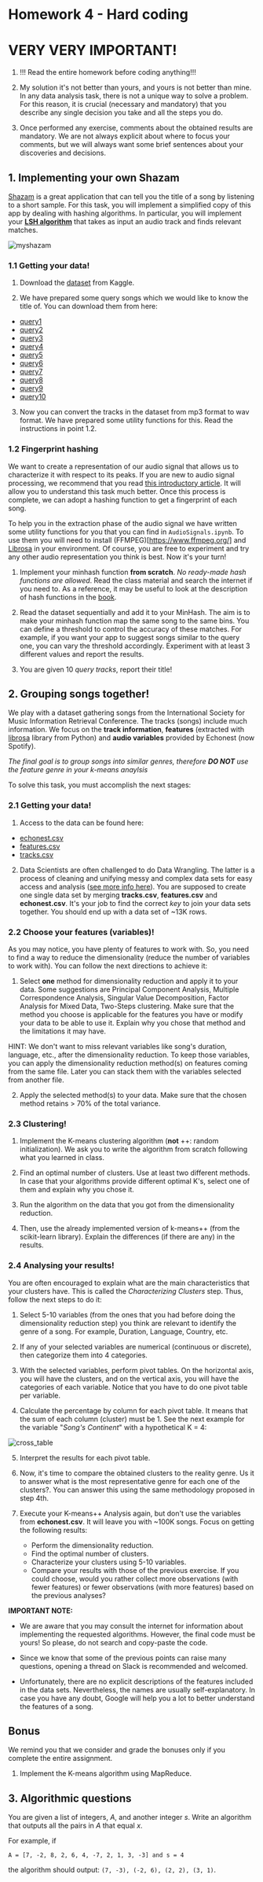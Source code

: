 # Homework 4 - Hard coding


# VERY VERY IMPORTANT!

1. !!! Read the entire homework before coding anything!!!

2. My solution it's not better than yours, and yours is not better than mine. In any data analysis task, there is not a unique way to solve a problem. For this reason, it is crucial (necessary and mandatory) that you describe any single decision you take and all the steps you do.

3. Once performed any exercise, comments about the obtained results are mandatory. We are not always explicit about where to focus your comments, but we will always want some brief sentences about your discoveries and decisions.


## 1. Implementing your own Shazam 

[Shazam](https://www.shazam.com/) is a great application that can tell you the title of a song by listening to a short sample. For this task, you will implement a simplified copy of this app by dealing with hashing algorithms. In particular, you will implement your [**LSH algorithm**](https://www.learndatasci.com/tutorials/building-recommendation-engine-locality-sensitive-hashing-lsh-python/) that takes as input an audio track and finds relevant matches.

![myshazam](https://www.codeproject.com/KB/WPF/duplicates/conceptialoverview.png)

### 1.1 Getting your data!

1) Download the [dataset](https://www.kaggle.com/dhrumil140396/mp3s32k) from Kaggle. 

2) We have prepared some query songs which we would like to know the title of. You can download them from here:
- [query1](https://sapienza2021adm.s3.eu-south-1.amazonaws.com/hw4/queries/track1.wav)
- [query2](https://sapienza2021adm.s3.eu-south-1.amazonaws.com/hw4/queries/track2.wav)
- [query3](https://sapienza2021adm.s3.eu-south-1.amazonaws.com/hw4/queries/track3.wav)
- [query4](https://sapienza2021adm.s3.eu-south-1.amazonaws.com/hw4/queries/track4.wav)
- [query5](https://sapienza2021adm.s3.eu-south-1.amazonaws.com/hw4/queries/track5.wav)
- [query6](https://sapienza2021adm.s3.eu-south-1.amazonaws.com/hw4/queries/track6.wav)
- [query7](https://sapienza2021adm.s3.eu-south-1.amazonaws.com/hw4/queries/track7.wav)
- [query8](https://sapienza2021adm.s3.eu-south-1.amazonaws.com/hw4/queries/track8.wav)
- [query9](https://sapienza2021adm.s3.eu-south-1.amazonaws.com/hw4/queries/track9.wav)
- [query10](https://sapienza2021adm.s3.eu-south-1.amazonaws.com/hw4/queries/track10.wav)

3) Now you can convert the tracks in the dataset from mp3 format to wav format. We have prepared some utility functions for this. Read the instructions in point 1.2.

### 1.2 Fingerprint hashing
We want to create a representation of our audio signal that allows us to characterize it with respect to its peaks. If you are new to audio signal processing, we recommend that you read [this introductory article](https://willdrevo.com/fingerprinting-and-audio-recognition-with-python/). It will allow you to understand this task much better. Once this process is complete, we can adopt a hashing function to get a fingerprint of each song.

To help you in the extraction phase of the audio signal we have written some utility functions for you that you can find in `AudioSignals.ipynb`. To use them you will need to install (FFMPEG)[https://www.ffmpeg.org/] and [Librosa](https://librosa.org/doc/latest/index.html) in your environment. Of course, you are free to experiment and try any other audio representation you think is best. Now it's your turn!

1) Implement your minhash function  **from scratch**. *No ready-made hash functions are allowed*. Read the class material and search the internet if you need to. As a reference, it may be useful to look at the description of hash functions in the [book](http://infolab.stanford.edu/~ullman/mmds/ch3n.pdf).

2) Read the dataset sequentially and add it to your MinHash. The aim is to make your minhash function map the same song to the same bins. You can define a threshold to control the accuracy of these matches. For example, if you want your app to suggest songs similar to the query one, you can vary the threshold accordingly. Experiment with at least 3 different values and report the results.

3) You are given 10 *query tracks*, report their title!


## 2. Grouping songs together!

We play with a dataset gathering songs from the International Society for Music Information Retrieval Conference. The tracks (songs) include much information. We focus on the **track information**, **features** (extracted with [librosa](https://librosa.org/)  library from Python) and **audio variables** provided by Echonest (now Spotify). 

*The final goal is to group songs into similar genres, therefore **DO NOT** use the feature genre in your k-means anaylsis*

To solve this task, you must accomplish the next stages:

### 2.1 Getting your data!

1) Access to the data can be found here:

 - [echonest.csv](https://sapienza2021adm.s3.eu-south-1.amazonaws.com/hw4/echonest.csv)
 - [features.csv](https://sapienza2021adm.s3.eu-south-1.amazonaws.com/hw4/features.csv)
 - [tracks.csv](https://sapienza2021adm.s3.eu-south-1.amazonaws.com/hw4/tracks.csv)

2) Data Scientists are often challenged to do Data Wrangling. The latter is a process of cleaning and unifying messy and complex data sets for easy access and analysis ([see more info here](https://www.altair.com/what-is-data-wrangling/)). You are supposed to create one single data set by merging **tracks.csv**, **features.csv** and **echonest.csv**. It's your job to find the correct *key* to join your data sets together. You should end up with a data set of ~13K rows.

### 2.2 Choose your features (variables)!

As you may notice, you have plenty of features to work with. So, you need to find a way to reduce the dimensionality (reduce the number of variables to work with). You can follow the next directions to achieve it:

1) Select **one** method for dimensionality reduction and apply it to your data. Some suggestions are Principal Component Analysis, Multiple Correspondence Analysis, Singular Value Decomposition, Factor Analysis for Mixed Data, Two-Steps clustering. Make sure that the method you choose is applicable for the features you have or modify your data to be able to use it. Explain why you chose that method and the limitations it may have.

HINT: We don't want to miss relevant variables like song's duration, language, etc., after the dimensionality reduction. To keep those variables, you can apply the dimensionality reduction method(s) on features coming from the same file. Later you can stack them with the variables selected from another file.

2) Apply the selected method(s) to your data. Make sure that the chosen method retains > 70% of the total variance. 

### 2.3 Clustering!

1) Implement the K-means clustering algorithm (**not** ++: random initialization). We ask you to write the algorithm from scratch following what you learned in class. 

2) Find an optimal number of clusters. Use at least two different methods. In case that your algorithms provide different optimal K's, select one of them and explain why you chose it.

3) Run the algorithm on the data that you got from the dimensionality reduction. 

4) Then, use the already implemented version of k-means++ (from the scikit-learn library). Explain the differences (if there are any) in the results.

### 2.4 Analysing your results!

You are often encouraged to explain what are the main characteristics that your clusters have. This is called the *Characterizing Clusters* step. Thus, follow the next steps to do it:

1) Select 5-10 variables (from the ones that you had before doing the dimensionality reduction step) you think are relevant to identify the genre of a song. For example, Duration, Language, Country, etc.

2) If any of your selected variables are numerical (continuous or discrete), then categorize them into 4 categories.

3) With the selected variables, perform pivot tables. On the horizontal axis, you will have the clusters, and on the vertical axis, you will have the categories of each variable. Notice that you have to do one pivot table per variable.

4) Calculate the percentage by column for each pivot table. It means that the sum of each column (cluster) must be 1. See the next example for the variable "*Song's Continent*" with a hypothetical K = 4:

![cross_table](img/cross_table.jpeg)

5) Interpret the results for each pivot table.

6) Now, it's time to compare the obtained clusters to the reality genre. Us it to answer what is the most representative genre for each one of the clusters?. You can answer this using the same methodology proposed in step 4th.

7) Execute your K-means++ Analysis again, but don't use the variables from **echonest.csv**. It will leave you with ~100K songs. Focus on getting the following results:
    - Perform the dimensionality reduction.
    - Find the optimal number of clusters.
    - Characterize your clusters using 5-10 variables.
	- Compare your results with those of the previous exercise. If you could choose, would you rather collect more observations (with fewer features) or fewer observations (with more features) based on the previous analyses?


**IMPORTANT NOTE:**

- We are aware that you may consult the internet for information about implementing the requested algorithms. However, the final code must be yours! So please, do not search and copy-paste the code.

- Since we know that some of the previous points can raise many questions, opening a thread on Slack is recommended and welcomed.

- Unfortunately, there are no explicit descriptions of the features included in the data sets. Nevertheless, the names are usually self-explanatory. In case you have any doubt, Google will help you a lot to better understand the features of a song.

## Bonus

We remind you that we consider and grade the bonuses only if you complete the entire assignment. 

1) Implement the K-means algorithm using MapReduce.

## 3. Algorithmic questions

You are given a list of integers, *A*, and another integer *s*. Write an algorithm that outputs all the pairs in *A* that equal *x*.

For example, if
```
A = [7, -2, 8, 2, 6, 4, -7, 2, 1, 3, -3] and s = 4
```
the algorithm should output: `(7, -3), (-2, 6), (2, 2), (3, 1)`.
